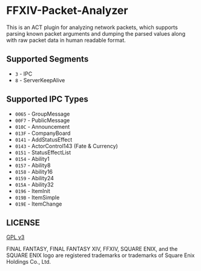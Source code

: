 # FFXIV-Packet-Analyzer

This is an ACT plugin for analyzing network packets, which supports parsing known packet arguments and dumping the parsed values along with raw packet data in human readable format.

## Supported Segments 

* `3` - IPC
* `8` - ServerKeepAlive

## Supported IPC Types

* `0065` - GroupMessage
* `00F7` - PublicMessage
* `010C` - Announcement
* `013F` - CompanyBoard
* `0141` - AddStatusEffect
* `0143` - ActorControl143 (Fate & Currency)
* `0151` - StatusEffectList
* `0154` - Ability1
* `0157` - Ability8
* `0158` - Ability16
* `0159` - Ability24
* `015A` - Ability32
* `0196` - ItemInit
* `019B` - ItemSimple
* `019E` - ItemChange

## LICENSE
 
[GPL v3](LICENSE)

FINAL FANTASY, FINAL FANTASY XIV, FFXIV, SQUARE ENIX, and the SQUARE ENIX logo are registered trademarks or trademarks of Square Enix Holdings Co., Ltd.
